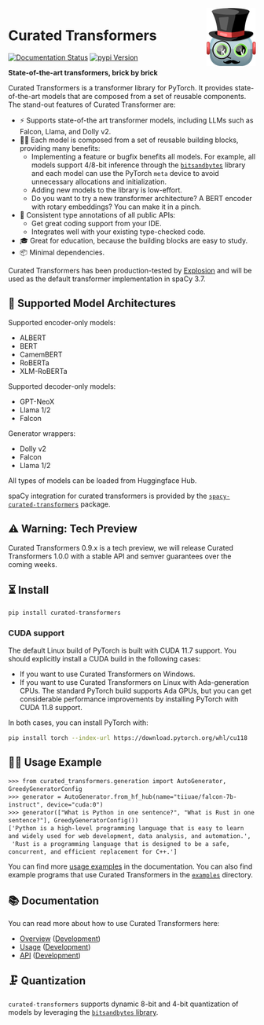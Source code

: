 <img src="docs/source/logo.png" width="100" align="right"/>

# Curated Transformers

[![Documentation Status](https://readthedocs.org/projects/button/badge/?version=latest)](https://curated-transformers.readthedocs.io/en/latest/?badge=latest)
[![pypi Version](https://img.shields.io/pypi/v/curated-transformers.svg?style=flat-square&logo=pypi&logoColor=white)](https://pypi.org/project/curated-transformers/)

**State-of-the-art transformers, brick by brick**

Curated Transformers is a transformer library for PyTorch. It provides
state-of-the-art models that are composed from a set of reusable
components. The stand-out features of Curated Transformer are:

- ⚡️ Supports state-of-the art transformer models, including LLMs such
  as Falcon, Llama, and Dolly v2.
- 👩‍🎨 Each model is composed from a set of reusable building blocks,
  providing many benefits:
  - Implementing a feature or bugfix benefits all models. For example,
    all models support 4/8-bit inference through the
    [`bitsandbytes`](https://github.com/TimDettmers/bitsandbytes) library
    and each model can use the PyTorch `meta` device to avoid unnecessary
    allocations and initialization.
  - Adding new models to the library is low-effort.
  - Do you want to try a new transformer architecture? A BERT encoder
    with rotary embeddings? You can make it in a pinch.
- 💎 Consistent type annotations of all public APIs:
  - Get great coding support from your IDE.
  - Integrates well with your existing type-checked code.
- 🎓 Great for education, because the building blocks are easy to study.
- 📦 Minimal dependencies.

Curated Transformers has been production-tested by [Explosion](http://explosion.ai/)
and will be used as the default transformer implementation in spaCy 3.7.

## 🧰 Supported Model Architectures

Supported encoder-only models:

- ALBERT
- BERT
- CamemBERT
- RoBERTa
- XLM-RoBERTa

Supported decoder-only models:

- GPT-NeoX
- Llama 1/2
- Falcon

Generator wrappers:

- Dolly v2
- Falcon
- Llama 1/2

All types of models can be loaded from Huggingface Hub.

spaCy integration for curated transformers is provided by the
[`spacy-curated-transformers`](https://github.com/explosion/spacy-curated-transformers)
package.

## ⚠️ Warning: Tech Preview

Curated Transformers 0.9.x is a tech preview, we will release Curated Transformers
1.0.0 with a stable API and semver guarantees over the coming weeks.

## ⏳ Install

```bash
pip install curated-transformers
```

### CUDA support

The default Linux build of PyTorch is built with CUDA 11.7 support. You should
explicitly install a CUDA build in the following cases:

- If you want to use Curated Transformers on Windows.
- If you want to use Curated Transformers on Linux with Ada-generation CPUs.
  The standard PyTorch build supports Ada GPUs, but you can get considerable
  performance improvements by installing PyTorch with CUDA 11.8 support.

In both cases, you can install PyTorch with:

```bash
pip install torch --index-url https://download.pytorch.org/whl/cu118
```

## 🏃‍♀️ Usage Example

```python-console
>>> from curated_transformers.generation import AutoGenerator, GreedyGeneratorConfig
>>> generator = AutoGenerator.from_hf_hub(name="tiiuae/falcon-7b-instruct", device="cuda:0")
>>> generator(["What is Python in one sentence?", "What is Rust in one sentence?"], GreedyGeneratorConfig())
['Python is a high-level programming language that is easy to learn and widely used for web development, data analysis, and automation.',
 'Rust is a programming language that is designed to be a safe, concurrent, and efficient replacement for C++.']
```

You can find more [usage examples](https://curated-transformers.readthedocs.io/en/latest/usage.html)
in the documentation. You can also find example programs that use Curated Transformers in the
[`examples`](examples/) directory.

## 📚 Documentation

You can read more about how to use Curated Transformers here:

- [Overview](https://curated-transformers.readthedocs.io/en/v0.9.x/) ([Development](https://curated-transformers.readthedocs.io/en/latest/))
- [Usage](https://curated-transformers.readthedocs.io/en/v0.9.x/usage.html) ([Development](https://curated-transformers.readthedocs.io/en/latest/usage.html))
- [API](https://curated-transformers.readthedocs.io/en/v0.9.x/api.html) ([Development](https://curated-transformers.readthedocs.io/en/latest/api.html))

## 🗜️ Quantization

`curated-transformers` supports dynamic 8-bit and 4-bit quantization of models by leveraging the [`bitsandbytes` library](https://github.com/TimDettmers/bitsandbytes).

